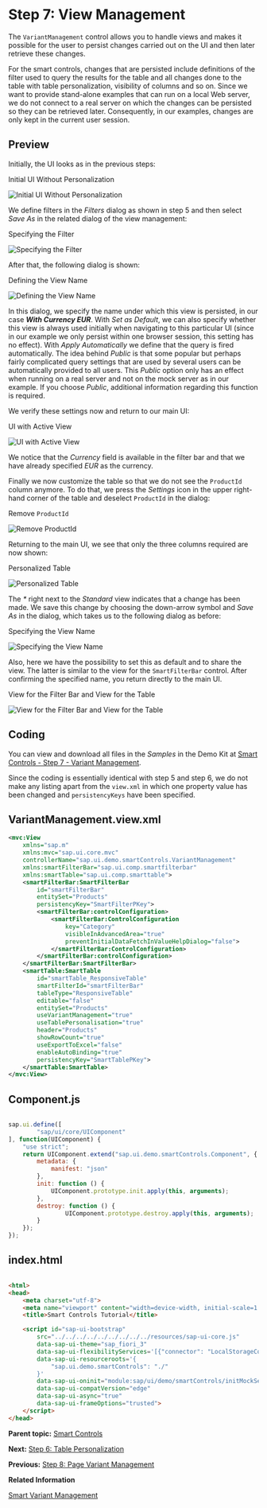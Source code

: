 <!-- loio97fc0eaaf8b045779878ea829586da1a -->

# Step 7: View Management

The `VariantManagement` control allows you to handle views and makes it possible for the user to persist changes carried out on the UI and then later retrieve these changes.

For the smart controls, changes that are persisted include definitions of the filter used to query the results for the table and all changes done to the table with table personalization, visibility of columns and so on. Since we want to provide stand-alone examples that can run on a local Web server, we do not connect to a real server on which the changes can be persisted so they can be retrieved later. Consequently, in our examples, changes are only kept in the current user session.



## Preview

Initially, the UI looks as in the previous steps:

   
  
<a name="loio97fc0eaaf8b045779878ea829586da1a__fig_xjy_r4q_xs"/>Initial UI Without Personalization

 ![](images/Smart_Controls_Tutorial_Step_07a_398466e.png "Initial UI Without Personalization") 

We define filters in the *Filters* dialog as shown in step 5 and then select *Save As* in the related dialog of the view management:

   
  
<a name="loio97fc0eaaf8b045779878ea829586da1a__fig_lqr_kdk_js"/>Specifying the Filter

 ![](images/Smart_Controls_Tutorial_Step_07b_551f525.png "Specifying the Filter") 

After that, the following dialog is shown:

   
  
<a name="loio97fc0eaaf8b045779878ea829586da1a__fig_xks_kdk_js"/>Defining the View Name

 ![](images/Smart_Controls_Tutorial_Step_07c_a51c238.png "Defining the View Name") 

In this dialog, we specify the name under which this view is persisted, in our case ***With Currency EUR***. With *Set as Default*, we can also specify whether this view is always used initially when navigating to this particular UI \(since in our example we only persist within one browser session, this setting has no effect\). With *Apply Automatically* we define that the query is fired automatically. The idea behind *Public* is that some popular but perhaps fairly complicated query settings that are used by several users can be automatically provided to all users. This *Public* option only has an effect when running on a real server and not on the mock server as in our example. If you choose *Public*, additional information regarding this function is required.

We verify these settings now and return to our main UI:

   
  
<a name="loio97fc0eaaf8b045779878ea829586da1a__fig_xts_kdk_js"/>UI with Active View

 ![](images/Smart_Controls_Tutorial_Step_07d_de20dc1.png "UI with Active View") 

We notice that the *Currency* field is available in the filter bar and that we have already specified *EUR* as the currency.

Finally we now customize the table so that we do not see the `ProductId` column anymore. To do that, we press the *Settings* icon in the upper right-hand corner of the table and deselect `ProductId` in the dialog:

   
  
<a name="loio97fc0eaaf8b045779878ea829586da1a__fig_xct_kdk_js"/>Remove `ProductId`

 ![](images/Smart_Controls_Tutorial_Step_07e_d07f29c.png "Remove ProductId") 

Returning to the main UI, we see that only the three columns required are now shown:

   
  
<a name="loio97fc0eaaf8b045779878ea829586da1a__fig_y3t_kdk_js"/>Personalized Table

 ![](images/Smart_Controls_Tutorial_Step_07f_1fd2e4c.png "Personalized Table") 

   
  
<a name="loio97fc0eaaf8b045779878ea829586da1a__fig_jpt_kdk_js"/>

 

The *\** right next to the *Standard* view indicates that a change has been made. We save this change by choosing the down-arrow symbol and *Save As* in the dialog, which takes us to the following dialog as before:

   
  
<a name="loio97fc0eaaf8b045779878ea829586da1a__fig_txt_kdk_js"/>Specifying the View Name

 ![](images/Smart_Controls_Tutorial_Step_07g_5d8cf84.png "Specifying the View Name") 

Also, here we have the possibility to set this as default and to share the view. The latter is similar to the view for the `SmartFilterBar` control. After confirming the specified name, you return directly to the main UI.

   
  
<a name="loio97fc0eaaf8b045779878ea829586da1a__fig_tcc_bgk_js"/>View for the Filter Bar and View for the Table

 ![](images/Smart_Controls_Tutorial_Step_07h_7bbfc17.png "View for the Filter Bar and View for the Table") 



## Coding

You can view and download all files in the *Samples* in the Demo Kit at [Smart Controls - Step 7 - Variant Management](https://ui5.sap.com/#/entity/sap.ui.comp.tutorial.smartControls/sample/sap.ui.comp.tutorial.smartControls.07).

Since the coding is essentially identical with step 5 and step 6, we do not make any listing apart from the `view.xml` in which one property value has been changed and `persistencyKeys` have been specified.



## VariantManagement.view.xml

```xml
<mvc:View 
	xmlns="sap.m"
	xmlns:mvc="sap.ui.core.mvc"
	controllerName="sap.ui.demo.smartControls.VariantManagement"
	xmlns:smartFilterBar="sap.ui.comp.smartfilterbar"
	xmlns:smartTable="sap.ui.comp.smarttable">
	<smartFilterBar:SmartFilterBar 
		id="smartFilterBar"
		entitySet="Products"
		persistencyKey="SmartFilterPKey">
		<smartFilterBar:controlConfiguration>
			<smartFilterBar:ControlConfiguration
				key="Category" 
				visibleInAdvancedArea="true"
				preventInitialDataFetchInValueHelpDialog="false">
			</smartFilterBar:ControlConfiguration>
		</smartFilterBar:controlConfiguration>
	</smartFilterBar:SmartFilterBar>
	<smartTable:SmartTable 
		id="smartTable_ResponsiveTable"
		smartFilterId="smartFilterBar" 
		tableType="ResponsiveTable" 
		editable="false"
		entitySet="Products" 
		useVariantManagement="true"
		useTablePersonalisation="true" 
		header="Products" 
		showRowCount="true"
		useExportToExcel="false" 
		enableAutoBinding="true"
		persistencyKey="SmartTablePKey">
	</smartTable:SmartTable>
</mvc:View>
```



<a name="loio97fc0eaaf8b045779878ea829586da1a__section_vwt_g1g_l3b"/>

## Component.js

```js

sap.ui.define([
        "sap/ui/core/UIComponent"
], function(UIComponent) {
    "use strict";
    return UIComponent.extend("sap.ui.demo.smartControls.Component", {
        metadata: {
            manifest: "json"
        },
        init: function () {
            UIComponent.prototype.init.apply(this, arguments);
        },
        destroy: function () {
                UIComponent.prototype.destroy.apply(this, arguments);
        }
    });
});
```



<a name="loio97fc0eaaf8b045779878ea829586da1a__section_pmf_hln_ppb"/>

## index.html

```html

<html>
<head>
	<meta charset="utf-8">
	<meta name="viewport" content="width=device-width, initial-scale=1.0">
	<title>Smart Controls Tutorial</title>

	<script id="sap-ui-bootstrap"
		src="../../../../../../../../../resources/sap-ui-core.js"
		data-sap-ui-theme="sap_fiori_3"
		data-sap-ui-flexibilityServices='[{"connector": "LocalStorageConnector"}]'
		data-sap-ui-resourceroots='{
			"sap.ui.demo.smartControls": "./"
		}'
		data-sap-ui-oninit="module:sap/ui/demo/smartControls/initMockServer"
		data-sap-ui-compatVersion="edge"
		data-sap-ui-async="true"
		data-sap-ui-frameOptions="trusted">
	</script>
</head>
```

**Parent topic:** [Smart Controls](smart-controls-64bde9a.md "In this tutorial you learn how to work with smart controls.")

**Next:** [Step 6: Table Personalization](step-6-table-personalization-1953149.md "Table personalization offers you a dedicated dialog to specify which columns in the table are visible and in which order, how the data is sorted, whether grouping of the data is active, and whether table entries are filtered.")

**Previous:** [Step 8: Page Variant Management](step-8-page-variant-management-b1d4d26.md "In this step, we will look at the page variant of the VariantManagement control, an enhanced function of the SmartVariantManagement control that can handle multiple smart controls.")

**Related Information**  


[Smart Variant Management](../10_More_About_Controls/smart-variant-management-06a4c3a.md "The sap.ui.comp.smartvariants.SmartVariantManagement control provides an interface to enable a simple integration of the sap.ui.comp.variants.VariantManagement control and access to the SAPUI5 flexibility back end for easy communication.")

